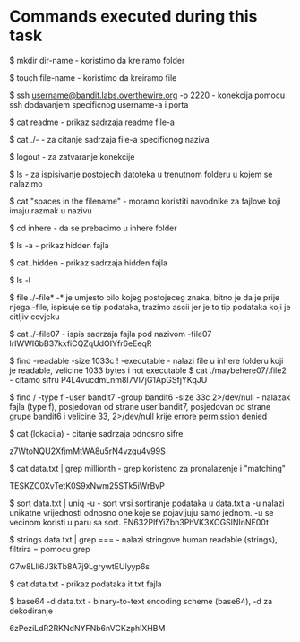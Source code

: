 # Commands executed during this task

$ mkdir dir-name - koristimo da kreiramo folder

$ touch file-name - koristimo da kreiramo file

$ ssh username@bandit.labs.overthewire.org -p 2220 - konekcija pomocu ssh dodavanjem specificnog username-a i porta

$ cat readme - prikaz sadrzaja readme file-a

$ cat ./-   - za citanje sadrzaja file-a specificnog naziva

$ logout - za zatvaranje konekcije

$ ls - za ispisivanje postojecih datoteka u trenutnom folderu u kojem se nalazimo


$ cat "spaces in the filename" - moramo koristiti navodnike za fajlove koji imaju razmak u nazivu

$ cd inhere - da se prebacimo u inhere folder

$ ls -a  - prikaz hidden fajla

$ cat .hidden - prikaz sadrzaja hidden fajla


$ ls -l 

$ file ./-file*  -* je umjesto bilo kojeg postojeceg znaka, bitno je da je prije njega -file, ispisuje se tip podataka, trazimo ascii jer je to tip podataka koji je citljiv covjeku

$ cat ./-file07 - ispis sadrzaja fajla pod nazivom -file07
lrIWWI6bB37kxfiCQZqUdOIYfr6eEeqR

$ find -readable -size 1033c ! -executable  - nalazi file u inhere folderu koji je readable, velicine 1033 bytes i not executable
$ cat ./maybehere07/.file2 - citamo sifru
P4L4vucdmLnm8I7Vl7jG1ApGSfjYKqJU

$ find / -type f -user bandit7 -group bandit6 -size 33c 2>/dev/null - nalazak fajla (type f), posjedovan od strane user bandit7, posjedovan od strane grupe bandit6 i velicine 33, 2>/dev/null krije errore permission denied

$ cat (lokacija) - citanje sadrzaja odnosno sifre

z7WtoNQU2XfjmMtWA8u5rN4vzqu4v99S

$ cat data.txt | grep millionth - grep koristeno za pronalazenje i "matching"

TESKZC0XvTetK0S9xNwm25STk5iWrBvP

$ sort data.txt | uniq -u - sort vrsi sortiranje podataka u data.txt a -u nalazi unikatne vrijednosti odnosno one koje se pojavljuju samo jednom. -u se vecinom koristi u paru sa sort.
EN632PlfYiZbn3PhVK3XOGSlNInNE00t

$ strings data.txt | grep === - nalazi stringove human readable (strings), filtrira = pomocu grep

G7w8LIi6J3kTb8A7j9LgrywtEUlyyp6s

$ cat data.txt - prikaz podataka it txt fajla

$ base64 -d data.txt - binary-to-text encoding scheme (base64), -d za dekodiranje

6zPeziLdR2RKNdNYFNb6nVCKzphlXHBM